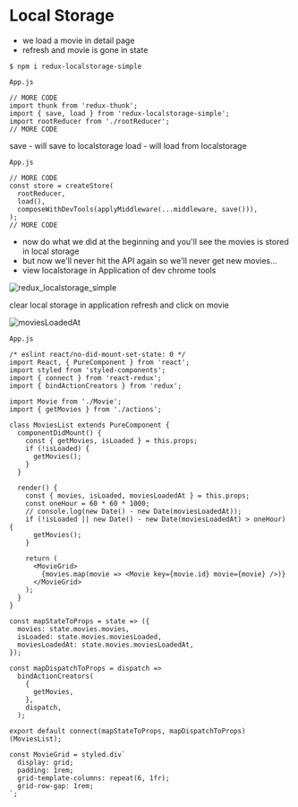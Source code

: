 # Local Storage
* we load a movie in detail page
* refresh and movie is gone in state

`$ npm i redux-localstorage-simple`

`App.js`

```
// MORE CODE
import thunk from 'redux-thunk';
import { save, load } from 'redux-localstorage-simple';
import rootReducer from './rootReducer';
// MORE CODE
```

save - will save to localstorage
load - will load from localstorage

`App.js`

```
// MORE CODE
const store = createStore(
  rootReducer,
  load(),
  composeWithDevTools(applyMiddleware(...middleware, save())),
);
// MORE CODE
```

* now do what we did at the beginning and you'll see the movies is stored in local storage
* but now we'll never hit the API again so we'll never get new movies...
* view localstorage in Application of dev chrome tools

![redux_localstorage_simple](https://i.imgur.com/gpNGPG8.png)

clear local storage in application
refresh and click on movie

![moviesLoadedAt](https://i.imgur.com/BJToW5o.png)

`App.js`

```
/* eslint react/no-did-mount-set-state: 0 */
import React, { PureComponent } from 'react';
import styled from 'styled-components';
import { connect } from 'react-redux';
import { bindActionCreators } from 'redux';

import Movie from './Movie';
import { getMovies } from './actions';

class MoviesList extends PureComponent {
  componentDidMount() {
    const { getMovies, isLoaded } = this.props;
    if (!isLoaded) {
      getMovies();
    }
  }

  render() {
    const { movies, isLoaded, moviesLoadedAt } = this.props;
    const oneHour = 60 * 60 * 1000;
    // console.log(new Date() - new Date(moviesLoadedAt));
    if (!isLoaded || new Date() - new Date(moviesLoadedAt) > oneHour) {
      getMovies();
    }

    return (
      <MovieGrid>
        {movies.map(movie => <Movie key={movie.id} movie={movie} />)}
      </MovieGrid>
    );
  }
}

const mapStateToProps = state => ({
  movies: state.movies.movies,
  isLoaded: state.movies.moviesLoaded,
  moviesLoadedAt: state.movies.moviesLoadedAt,
});

const mapDispatchToProps = dispatch =>
  bindActionCreators(
    {
      getMovies,
    },
    dispatch,
  );

export default connect(mapStateToProps, mapDispatchToProps)(MoviesList);

const MovieGrid = styled.div`
  display: grid;
  padding: 1rem;
  grid-template-columns: repeat(6, 1fr);
  grid-row-gap: 1rem;
`;
```


